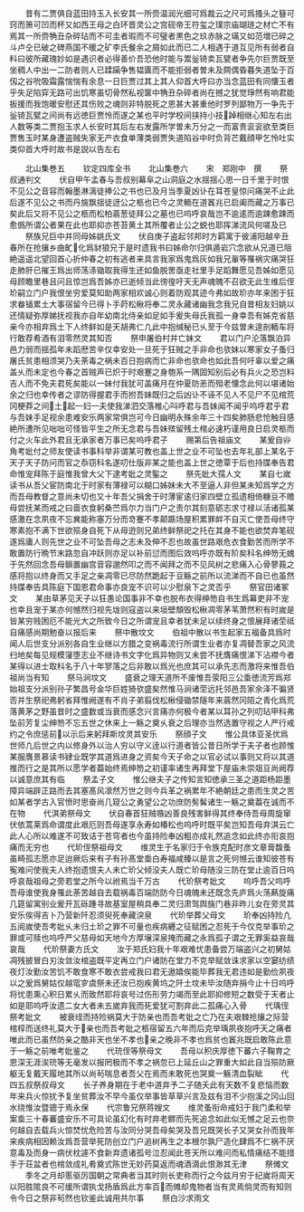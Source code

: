 <!-- { "loadSidebar": true } -->
　　昔有二贾俱自蓝田持玉入长安其一所赍温润光细可爲裁云之尺可爲搔头之簮可窍而箫可凹而杯又如西王母之白环晋灵公之宫砚帝王符玺之璞宗庙瑚琏之材亡不有焉其一所赍觕丑杂碎玷而不可圭者瑕而不可璧者黒色之玖赤脉之璊又如范増已碎之斗卢仝已破之碑燕国不暖之矿李氏餐余之屑如此而已二人相遇于道互见所有弱者自料曰彼所藏瑰妙如是遇识者必得善价吾恐他时能与鬻釡锜卖瓦甓者争先尔巨贾既至坐稠人中出一二防者则人已蹂躏争售韫匵而不能拒弱者曽未及闗偶昏暮失道坠于百仭之谷吮吸霜露惴惴有余息一日巨贾过其上其人仰首大呼曰亦当念蓝田有同懐玉者乎失足陷穽无路可出饥寒虽切骨然私视箧中觕丑杂碎者尚在撼之犹觉琤然有响君能扳援而我饱暖安慰还其伤败之魂则非特脱死之恩甚大甚重他时罗列鄙物万一争先于釡锜瓦甓之间尚有远徳巨贾怜而遂之某也平时学校间挟持小技踔相继心知左右出人数等类二贾抱玉求人长安时其后左右发露所学曽未万分之一而富贵衮衮欲至类巨贾售玉时某身遭盗贼失家无产衣食单薄类弱贾失道陷谷中时负背芒戴顔甲乞怜吐实类仰首大呼时故书是説以告左右













　　北山集巻五
　　钦定四库全书
　　北山集巻六
　　宋　郑刚中　撰
　　祭叔通判文
　　伏自甲午孟春与吾叔别幕阜之山洞庭之水揺揺心思一日千里于时恨不见公之音容而翰墨淋漓徒捧公之书也已及月当季夏凶讣在耳苍皇惊问痛哭不止此后遂不见公之书而丹旐飘揺徒迓公之柩也已今之灵輀在道竁兆已启阖而藏之万事已矣此后又将不见公之柩而松柏蓊葱徒拜公之墓也已呜呼哀哉岂不逾逺而逾踈愈踈而愈僞所谓公者果在此也耶抑亦苍苔黄土其所覆者止公之蜕也耶挥涕流风何嗟及已
　　祭族兄巨中并同母姊姚氏文
　　伏自庚子盗起邻邦时方羁寓于彼浦阳越辛丑春所在抢攘乡曲甿化爲豺狼兄于是时遗我书曰姊命尔归俱遁岩穴念欲从兄道已阻絶遥遥北望回首心折仲春之初有逃者来具言我家爲鬼爲灰如我兄軰等罹祸灾痛哭狂走肺肝已摧王爲出师荡涤锄取我得生还如鱼脱罟亟走社里手足蹈舞愿见吾姊如愿见母顾瞻里巷且问且惊岂爲吾姊亦已逝倾当此徬徨吁天无声魂魄不召欲无此生维后侄玠嗣立门户我恨坐穷爱莫知助两家相欢诚心则着防观其迹今弗如故玠亦年来困于狂求畚锸累土大事宿留今已得卜手莳松楸将奉二灵永藏诸幽我念我兄自昔相友妇姚以还情疑弥厚娣抚视我亦自年幼南北侍亲如足如手爰失母氏我孤一身幸吾有姊克省慈亲今亦相弃爲土下人终鲜如是天胡弗仁凢此中抱缄秘已乆至于今兹曽未遑剖輀车将行敢荐肴酒有泪零然灵其知否
　　祭申屠伯村并亡妹文
　　君以门户沦落飘泊异邑力弱而揺孤年未蹈厯苦辛仅幸安处一旦死于狂贼之手非命也欤妹以寒家女子蚤归屠氏贫患相须哭乃夫荼毒之祸未百日抱病而亡非命也欤命也如此吾何吁辜以爱之痛盖乆而未定也今春之首贼声已炽于时艰蹇之身匏系一隅固知别后必有兵火之恐岂料吉人而不免夫君死矣能以一妹付我犹可盖痛月在仲夏防恙而殂老懐念此何以堪诸始余之归也幸传者之谬防得握君手而拊吾妹既归之后凶讣不诬不见人不见尸不见棺荒冈梗莽之间土起一妇一夫使我涕泗交落椎心呌呼君与吾妹闻不闻乎呜呼君乎君与吾妹手足视余患难安乐两家常俱岂可今日幽明永殊余年三十四矣肺肠悲怆触目感絶所遭所见咄咄可怪皆平生之所无念君与吾妹殡留残土棺必速朽谨用良日启灵柩而付之火车此外君且无承家者万事已矣呜呼君子
　　赐第后告祖庙文
　　某爰自丱角考妣付之师友使读书事科举非谓某可教也盖上世之业不可坠也去年礼部上某名于天子天子防问而官之忝窃科名遂叨仕版非某之能也盖上世之徳覃于后也持牒奉告君命惟宠拜陈于庭惟我曾大父下逮考妣之灵鍳之
　　祭先妣大孺人文
　　某自七嵗读书从吾父宦防南北于时家有薄禄可以糊口姊妹未大不至逼人非但某未知爲学之方而吾母教督之意尚未切也又十年吾父捐舍于时薄宦逺归家四壁立孤遗相倚糠豆不赡母尝抚某而戒之曰啬衣食躬桑苎爲尔力当门户之责尔其刻意砺志求寸禄以活诸孤某感激在念夙夜不忘兾能称塞万分而竒蹇不孝颠踬场屋积累罪衅不自灭亡使吾母终守寒素抱不满下世欲殒身自死下从母逰则兄弟终鲜祭祀之托在其身不能也欲焚弃笔砚遂爲庸人则先世之业不可坠吾母之志未及伸不忍也故虽世路艰危衣食勤苦而所学不敢置防行晩节末路忽自冲跃则亦足以补前愆而图后效呜呼亦既有阶矣科名绅笏无媿于先然回念吾母鎻置幽宫音容邈然叩之而不闻拜之而不见风树之悲痛入心骨蓼莪之感将抱以终身而又手足之亲凋零已尽防然跪起于豆觞之前所以流涕而不自已也虽然持牒奉告具陈庭下国恩君命事亦良宠不识可以少慰泉下之灵否乎
　　祭官田诸冢文
　　某由草茅见天子以狂愚论国事非不幸也脱布衣得绅笏自书生爲幕吏非不宠也幸且宠于某亦何憾然归视先垅则寇盗以来垣壁頽毁松楸凋零茅苇萧然积有时嵗是皆某穷贱困厄不能光大之所致今日之所谓宠且幸者犹未足以续终身之恨展拜诸茔祗自痛感尚期勉奋以报后来
　　祭中散坟文
　　伯祖中散以书生起家五福备具爲时闻人后世支分派别各自生业继以方腊之变祸毒流行所谓生业者亦复凋替吾家之风流扫地矣每见规模寖堕志业不继诗书文字化爲异物则又未尝不抚膺痛恨涕下沾襟今者某得以进士取科名于八十年寥落之后非敢以爲光也庶其可以承先志而激将来惟吾伯祖尚当有知
　　祭马涧坟文
　　盛衰之理天道所不废惟吾荥阳三公埀徳流芳爲郑始祖支分派别孙子繁昌号金华巨姓猗欤盛矣然惟马涧诸茔远托邻邑吾家余泽不徧贤否并生祭祀弗躬省拜惟阙遂有不肖子弟翦伐松楸侵锄禁隧年来蓊然冈陌之青化爲荒落黄茅之野虽昔时之盛数或当衰而感念兴言痛亦何极今者某以耳孙之列叨玷甲科弗坠前芳复尘绅笏不忘五世之休来上一觞之奠乆衰之后理亦当然选置守视之人严行戒约之令庶惩前以示后来躬拜斯坟灵其安乐
　　祭顔子文
　　惟公具体亚圣优爲世师凢后世之内以修身外以治人穷以守义逹以行道者皆公昔日所学于夫子者也顾惟某服膺景慕读书肄业既学其道爲进身之资矣今天子命之以官必试以事则又将以其道推而行之是其所以愿学者葢始终焉绅笏之初谨率诸生再拜堂下屋庙未崇爼豆尚阙荐以诚意庶其有临
　　祭孟子文
　　惟公继夫子之传知言知徳承三圣之道距杨距墨障异端辟正路而去其塞髙风凛然万世之则今兵革之祸累年不絶朝廷之患而生灵之苦如某者学古入官愤时思奋尚几窥公之勇望公之功庶防髣髴诸生一觞之奠葢在诚而不在物
　　代淇弟祭母文
　　伏自春首狂贼嗾凶善良残害鲜得其终奉侍吾母周旋窜伏依蒿莱爲命谓度此艰厄则吾母遂享永寿如椿松也呜呼时既平矣岂知吾母弃淇云亡此人心所以难遂不可致诘于苍穹者也今虽持险奉凶粗亦成礼然追念如此终亦衔哀抱痛而无穷也
　　代玠侄祭祖母文
　　维灵生于名家归于令族克配时彦文章膏馥蚤虽畸孤志愿亦足迨厥后来有子有孙髙堂埀白寿福咸臻以是言之死何憾云谁知彼苍有寃难问使我夫人终抱遗恨夫人未亡玠父倾没夫人既亡玠母随没三防在堂止逾百日呜呼哀哉祖母之旁若堂之所今以祔焉当千万古
　　代玠祭考妣文
　　呜呼吾父呜呼吾母谁使我身罹此荼苦越自去载祸毒百端防防今日魂魄未还既念先庐爲火荡爇旋痛几筵留寓别业爰开瓦砾踵寻故基室屋稍具奉二灵归肃驾舆旐门巷非昨儿女在旁灵其安乐俟得吉卜乃营新阡忍须臾死奉藏湥泉
　　代玠举葬父母文
　　玠奉凶持险凢五阅嵗使吾考妣乆未归土玠之罪不可量也疾病纒之征赋困之忍死于今仅克举事玠之罪或可赎也呜呼严父慈母如天地今方厚壌深泉掩而藏之永爲孤子谓之无罪奚益哀哉哀哉
　　代玠祭妻方氏文
　　汝于郑氏妇我十年艰难忧患备尝万端盗兴之初舅姑凋残披冒白刃汝敛汝棺盗既平定再立门户诸防在堂力不克举赋敛诛求家以空窭纺绩夜灯汝勤汝苦饥不敢食寒不敢衣尝戒我曰君无遨嬉俟能毕葬我无君违如是勤俭夙夜以之爰爲舅姑仅越窀穸虞祭未还汝已抱疾黄坞之阡土坟未毕汝随弃捐今止十日呜呼将忧患熏心积日累乆而致然耶将哀号过伤形劳力竭而至此耶抑修短之数受于天者止如是耶呜呼汝遗二女大者未五嵗弃我而死爱犹可割弃此二孤痛心入骨
　　代瑀侄祭考妣文
　　被衰绖而持险祸莫大于防亲也而吾考妣之亡乃在夫艰棘抢攘之际营棺椁而送终礼莫大于亲也而吾考妣之柩宿留五六年而后克举瑀夙夜抱呼天之痛者唯此而已虽然防亲之酷非天也坐不孝也亲之晚非不孝也爲贫也竁兆既启敢陈此意于一觞之前唯考妣鉴之
　　代珫侄等祭母文
　　吾母以积庆厚徳下蕃六子鞠育之恩深无涯涘珫等无毫发以报罔极而不孝之祸忽已上延丘山之罪重大如此自当殒防厥躯无复戴天履地其所以尚茍喘息者吾父在焉而未敢死也哭奠一觞清血裂眦
　　代四五叔祭叔母文
　　长子养身期在于老中道弃予二子随夭此有天数不复悲恼而数年来兵火惊扰予复坐贫葬汝不早今虽仅举事皆草草兴言及兹有泪不少抱溪之冈山回水绕惟汝暨骢于焉永保
　　代宗鲁兄祭蒋嫂文
　　维灵蚤衔命戒妇于我门柔和举案埀三十春蕃盛安乐不可具论虽幻化有时弃老鳏而先死追念如此似无憾之足云也奈何越自去载兵火惊焚忧危险苦与汝同分哭吾母矣哭及吾兄既哭长子又哭女孙而我年来疾病相因赖汝爲吾营举死防创立门户追树再生之本根尔孰尸造化肆爲不仁祸不厌意毒及而身一病伏枕遽不食新弃遗诸孤号泣忍闻此苍天所以难问而私情痛结不能措手于荘盆者也棺敛成礼肴奠式陈世无妙药莫返而魂酒滴此恨渺其无津
　　祭傩文
　　季冬之月却慝驱厉国朝之常典者当其时则长吏称而行之今兹月穷于纪嵗将周天以阳胜隂良不可缓所谓执戈扬盾爲此方率百而傩却鬼物者当有灵焉倘灵而有知则令今日之祭非茍然也钦鉴此诚用共尔事
　　祭白沙求雨文
